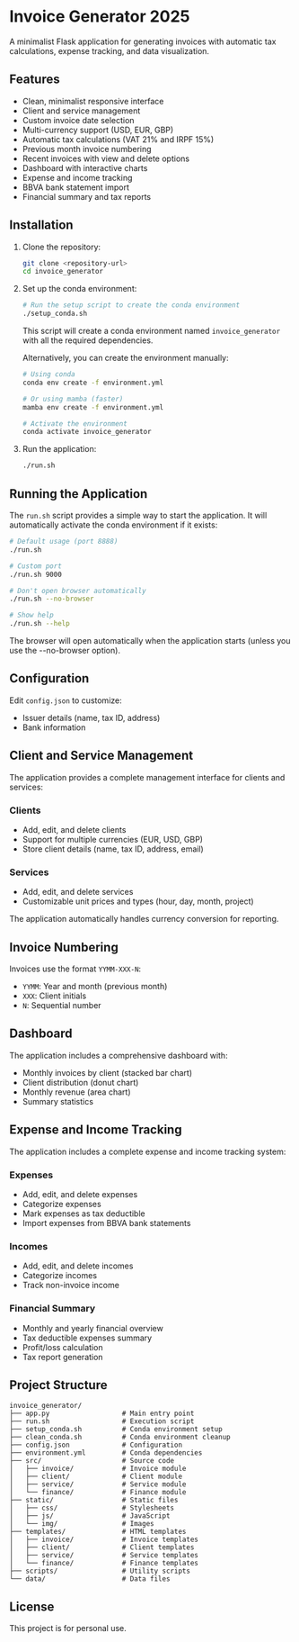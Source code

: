 # Invoice Generator 2025

A minimalist Flask application for generating invoices with automatic tax calculations, expense tracking, and data visualization.

## Features

- Clean, minimalist responsive interface
- Client and service management
- Custom invoice date selection
- Multi-currency support (USD, EUR, GBP)
- Automatic tax calculations (VAT 21% and IRPF 15%)
- Previous month invoice numbering
- Recent invoices with view and delete options
- Dashboard with interactive charts
- Expense and income tracking
- BBVA bank statement import
- Financial summary and tax reports

## Installation

1. Clone the repository:
   ```bash
   git clone <repository-url>
   cd invoice_generator
   ```

2. Set up the conda environment:
   ```bash
   # Run the setup script to create the conda environment
   ./setup_conda.sh
   ```
   This script will create a conda environment named `invoice_generator` with all the required dependencies.

   Alternatively, you can create the environment manually:
   ```bash
   # Using conda
   conda env create -f environment.yml

   # Or using mamba (faster)
   mamba env create -f environment.yml

   # Activate the environment
   conda activate invoice_generator
   ```

4. Run the application:
   ```bash
   ./run.sh
   ```

## Running the Application

The `run.sh` script provides a simple way to start the application. It will automatically activate the conda environment if it exists:

```bash
# Default usage (port 8888)
./run.sh

# Custom port
./run.sh 9000

# Don't open browser automatically
./run.sh --no-browser

# Show help
./run.sh --help
```

The browser will open automatically when the application starts (unless you use the --no-browser option).

## Configuration

Edit `config.json` to customize:

- Issuer details (name, tax ID, address)
- Bank information

## Client and Service Management

The application provides a complete management interface for clients and services:

### Clients
- Add, edit, and delete clients
- Support for multiple currencies (EUR, USD, GBP)
- Store client details (name, tax ID, address, email)

### Services
- Add, edit, and delete services
- Customizable unit prices and types (hour, day, month, project)

The application automatically handles currency conversion for reporting.

## Invoice Numbering

Invoices use the format `YYMM-XXX-N`:
- `YYMM`: Year and month (previous month)
- `XXX`: Client initials
- `N`: Sequential number

## Dashboard

The application includes a comprehensive dashboard with:
- Monthly invoices by client (stacked bar chart)
- Client distribution (donut chart)
- Monthly revenue (area chart)
- Summary statistics

## Expense and Income Tracking

The application includes a complete expense and income tracking system:

### Expenses
- Add, edit, and delete expenses
- Categorize expenses
- Mark expenses as tax deductible
- Import expenses from BBVA bank statements

### Incomes
- Add, edit, and delete incomes
- Categorize incomes
- Track non-invoice income

### Financial Summary
- Monthly and yearly financial overview
- Tax deductible expenses summary
- Profit/loss calculation
- Tax report generation

## Project Structure

```
invoice_generator/
├── app.py                  # Main entry point
├── run.sh                  # Execution script
├── setup_conda.sh          # Conda environment setup
├── clean_conda.sh          # Conda environment cleanup
├── config.json             # Configuration
├── environment.yml         # Conda dependencies
├── src/                    # Source code
│   ├── invoice/            # Invoice module
│   ├── client/             # Client module
│   ├── service/            # Service module
│   └── finance/            # Finance module
├── static/                 # Static files
│   ├── css/                # Stylesheets
│   ├── js/                 # JavaScript
│   └── img/                # Images
├── templates/              # HTML templates
│   ├── invoice/            # Invoice templates
│   ├── client/             # Client templates
│   ├── service/            # Service templates
│   └── finance/            # Finance templates
├── scripts/                # Utility scripts
└── data/                   # Data files
```

## License

This project is for personal use.
